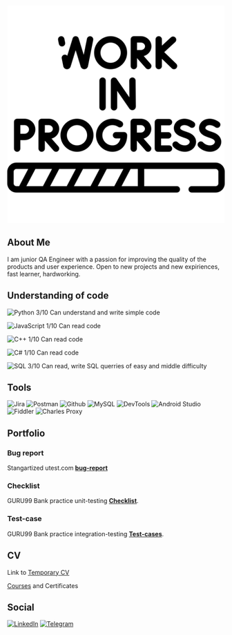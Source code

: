 [![Header](https://github.com/IvanSoregashi/IvanSoregashi/blob/main/assets/work-in-progress.png)](https://github.com/IvanSoregashi/)
## About Me
I am junior QA Engineer with a passion for improving the quality of the products and user experience.
Open to new projects and new expiriences, fast learner, hardworking.

## Understanding of code

![Python](https://img.shields.io/badge/Python-090909?style=for-the-badge&logo=Python&logoColor=8cc4d7 "Python")
3/10 Can understand and write simple code

![JavaScript](https://img.shields.io/badge/JavaScript-090909?style=for-the-badge&logo=JavaScript&logoColor=8cc4d7 "JavaScript")
1/10 Can read code

![C++](https://img.shields.io/badge/C++-090909?style=for-the-badge&logo=Cplusplus&logoColor=8cc4d7 "C++")
1/10 Can read code

![C#](https://img.shields.io/badge/C-Sharp-090909?style=for-the-badge&logo=Csharp&logoColor=8cc4d7 "C#")
1/10 Can read code

![SQL](https://img.shields.io/badge/SQL-090909?style=for-the-badge&logo=SQL&logoColor=8cc4d7 "SQL")
3/10 Can read, write SQL querries of easy and middle difficulty

## Tools

![Jira](https://img.shields.io/badge/Jira-090909?style=for-the-badge&logo=jira&logoColor=136be1 "Jira")
![Postman](https://img.shields.io/badge/Postman-090909?style=for-the-badge&logo=postman&logoColor=f76935 "Postman")
![Github](https://img.shields.io/badge/Github-090909?style=for-the-badge&logo=github&logoColor=8cc4d7 "Git/Github")
![MySQL](https://img.shields.io/badge/MySQL-090909?style=for-the-badge&logo=mysql&logoColor=00618a "MySQL")
![DevTools](https://img.shields.io/badge/DevTools-090909?style=for-the-badge&logo=googlechrome&logoColor=2674f2 "DevTools")
![Android Studio](https://img.shields.io/badge/AndroidStudio-090909?style=for-the-badge&logo=androidstudio&logoColor=3ad07d "Android Studio")
![Fiddler](https://img.shields.io/badge/Fiddler-090909?style=for-the-badge&logo=fiddler&logoColor=8cc4d7 "Fiddler")
![Charles Proxy](https://img.shields.io/badge/CharlesProxy-090909?style=for-the-badge&logo=charlesproxy&logoColor=8cc4d7 "Charles Proxy")

## Portfolio
### Bug report

Stangartized utest.com [**bug-report**](https://github.com/IvanSoregashi/IvanSoregashi/blob/main/resume/Bug-report_mobile-utest.md  "Link to markdown file on github")

### Checklist

GURU99 Bank practice unit-testing [**Checklist**](https://github.com/IvanSoregashi/IvanSoregashi/blob/main/assets/G99_TC.PNG "picture of google sheet").

### Test-case

GURU99 Bank practice integration-testing [**Test-cases**](https://github.com/IvanSoregashi/IvanSoregashi/blob/main/assets/G99_TC.PNG "picture of google sheet").


## CV
Link to [Temporary CV](https://github.com/IvanSoregashi/IvanSoregashi/blob/main/assets/SIA.pdf "hh generated pdf")

[Courses](https://github.com/IvanSoregashi/IvanSoregashi/blob/main/resume/Courses.md "Courses I have passed") and Certificates

## Social
[![LinkedIn](https://img.shields.io/badge/Linkedin-090909?style=for-the-badge&logo=linkedin&logoColor=0073b1)](https://www.linkedin.com/in/ivan-shiriaev/ "LinkedIn Prifile")
[![Telegram](https://img.shields.io/badge/Telegram-090909?style=for-the-badge&logo=telegram&logoColor=31a5db)](https://t.me/Affliction8 "Telegram")